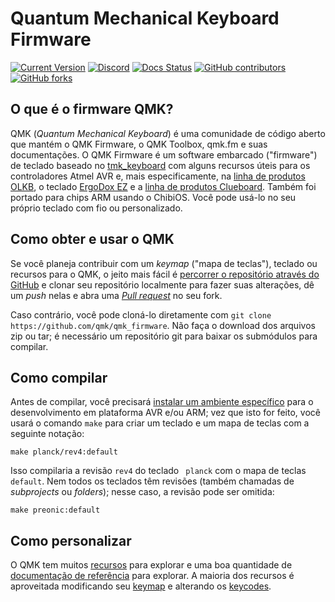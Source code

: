 # Quantum Mechanical Keyboard Firmware

[![Current Version](https://img.shields.io/github/tag/qmk/qmk_firmware.svg)](https://github.com/qmk/qmk_firmware/tags)
[![Discord](https://img.shields.io/discord/440868230475677696.svg)](https://discord.gg/Uq7gcHh)
[![Docs Status](https://img.shields.io/badge/docs-ready-orange.svg)](https://docs.qmk.fm)
[![GitHub contributors](https://img.shields.io/github/contributors/qmk/qmk_firmware.svg)](https://github.com/qmk/qmk_firmware/pulse/monthly)
[![GitHub forks](https://img.shields.io/github/forks/qmk/qmk_firmware.svg?style=social&label=Fork)](https://github.com/qmk/qmk_firmware/)

## O que é o firmware QMK?
QMK (*Quantum Mechanical Keyboard*) é uma comunidade de código aberto que mantém o QMK Firmware, o QMK Toolbox, qmk.fm e suas documentações. O QMK Firmware é um software embarcado ("firmware") de teclado baseado no [tmk\_keyboard](https://github.com/tmk/tmk_keyboard) com alguns recursos úteis para os controladores Atmel AVR e, mais especificamente, na [linha de produtos OLKB](https://olkb.com), o teclado [ErgoDox EZ](https://www.ergodox-ez.com) e a [linha de produtos Clueboard](https://clueboard.co/). Também foi portado para chips ARM usando o ChibiOS. Você pode usá-lo no seu próprio teclado com fio ou personalizado.

## Como obter e usar o QMK

Se você planeja contribuir com um _keymap_ ("mapa de teclas"), teclado ou recursos para o QMK, o jeito mais fácil é [percorrer o repositório através do GitHub](https://github.com/qmk/qmk_firmware#fork-destination-box) e clonar seu repositório localmente para fazer suas alterações, dê um _push_ nelas e abra uma [_Pull request_](https://github.com/qmk/qmk_firmware/pulls) no seu fork.

Caso contrário, você pode cloná-lo diretamente com `git clone https://github.com/qmk/qmk_firmware`. Não faça o download dos arquivos zip ou tar; é necessário um repositório git para baixar os submódulos para compilar.

## Como compilar

Antes de compilar, você precisará [instalar um ambiente específico](getting_started_build_tools.md) para o desenvolvimento em plataforma AVR e/ou ARM; vez que isto for feito, você usará o comando `make` para criar um teclado e um mapa de teclas com a seguinte notação:

    make planck/rev4:default

Isso compilaria a revisão `rev4` do teclado ` planck` com o mapa de teclas `default`. Nem todos os teclados têm revisões (também chamadas de _subprojects_ ou _folders_); nesse caso, a revisão pode ser omitida:

    make preonic:default

## Como personalizar

O QMK tem muitos [recursos](features.md) para explorar e uma boa quantidade de [documentação de referência](https://docs.qmk.fm) para explorar. A maioria dos recursos é aproveitada modificando seu [keymap](keymap.md) e alterando os [keycodes](keycodes.md).
